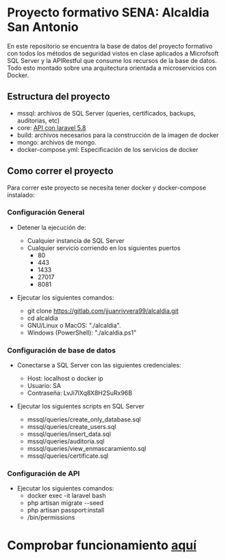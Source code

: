 # Proyecto formativo SENA: Alcaldia San Antonio

En este repositorio se encuentra la base de datos del proyecto formativo con todos los métodos de seguridad vistos en clase aplicados a Microfsoft SQL Server y la APIRestful que consume los recursos de la base de datos. Todo esto montado sobre una arquitectura orientada a microservicios con Docker.

## Estructura del proyecto

- mssql: archivos de SQL Server (queries, certificados, backups, auditorias, etc)
- core: [API con laravel 5.8](https://documenter.getpostman.com/view/6736340/SVtZtkbR)
- build: archivos necesarios para la construcción de la imagen de docker
- mongo: archivos de mongo.
- docker-compose.yml: Especificación de los servicios de docker

## Como correr el proyecto

Para correr este proyecto se necesita tener docker y docker-compose instalado:

### Configuración General 
- Detener la ejecución de:
    - Cualquier instancia de SQL Server
    - Cualquier servicio corriendo en los siguientes puertos
        - 80
        - 443
        - 1433
        - 27017
        - 8081

- Ejecutar los siguientes comandos:
    - git clone https://gitlab.com/jjuanrivvera99/alcaldia.git
    - cd alcaldia
    - GNU/Linux o MacOS: "./alcaldia". 
    - Windows (PowerShell): "./alcaldia.ps1"

### Configuración de base de datos
- Conectarse a SQL Server con las siguientes credenciales:
    - Host: localhost o docker ip
    - Usuario: SA
    - Contraseña: LvJi7lXq8X8H2SuRx96B

- Ejecutar los siguientes scripts en SQL Server
    - mssql/queries/create_only_database.sql
    - mssql/queries/create_users.sql
    - mssql/queries/insert_data.sql
    - mssql/queries/auditoria.sql
    - mssql/queries/view_enmascaramiento.sql
    - mssql/queries/certificate.sql

### Configuración de API
- Ejecutar los siguientes comandos:
    - docker exec -it laravel bash
    - php artisan migrate --seed
    - php artisan passport:install
    - /bin/permissions

# Comprobar funcionamiento [aquí](http://localhost)